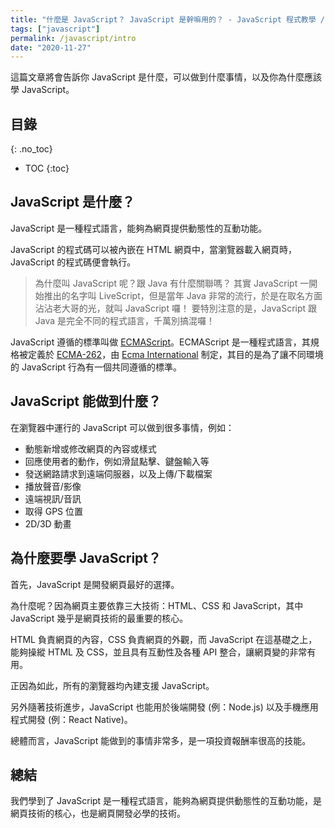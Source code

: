 ```yaml
---
title: "什麼是 JavaScript？ JavaScript 是幹嘛用的？ - JavaScript 程式教學 / JS Tutorial"
tags: ["javascript"]
permalink: /javascript/intro
date: "2020-11-27"
---
```


這篇文章將會告訴你 JavaScript 是什麼，可以做到什麼事情，以及你為什麼應該學 JavaScript。

## 目錄
{: .no_toc}

- TOC
{:toc}

## JavaScript 是什麼？

JavaScript 是一種程式語言，能夠為網頁提供動態性的互動功能。

JavaScript 的程式碼可以被內嵌在 HTML 網頁中，當瀏覽器載入網頁時，JavaScript 的程式碼便會執行。

> 為什麼叫 JavaScript 呢？跟 Java 有什麼關聯嗎？
> 其實 JavaScript 一開始推出的名字叫 LiveScript，但是當年 Java 非常的流行，於是在取名方面沾沾老大哥的光，就叫 JavaScript 囉！
> 要特別注意的是，JavaScript 跟 Java 是完全不同的程式語言，千萬別搞混囉！

JavaScript 遵循的標準叫做 [ECMAScript](https://en.wikipedia.org/wiki/ECMAScript)。ECMAScript 是一種程式語言，其規格被定義於 [ECMA-262](https://www.ecma-international.org/publications/standards/Ecma-262.htm)，由 [Ecma International](https://en.wikipedia.org/wiki/Ecma_International) 制定，其目的是為了讓不同環境的 JavaScript 行為有一個共同遵循的標準。

## JavaScript 能做到什麼？

在瀏覽器中運行的 JavaScript 可以做到很多事情，例如：

* 動態新增或修改網頁的內容或樣式
* 回應使用者的動作，例如滑鼠點擊、鍵盤輸入等
* 發送網路請求到遠端伺服器，以及上傳/下載檔案
* 播放聲音/影像
* 遠端視訊/音訊
* 取得 GPS 位置
* 2D/3D 動畫

## 為什麼要學 JavaScript？

首先，JavaScript 是開發網頁最好的選擇。

為什麼呢？因為網頁主要依靠三大技術：HTML、CSS 和 JavaScript，其中 JavaScript 幾乎是網頁技術的最重要的核心。

HTML 負責網頁的內容，CSS 負責網頁的外觀，而 JavaScript 在這基礎之上，能夠操縱 HTML 及 CSS，並且具有互動性及各種 API 整合，讓網頁變的非常有用。

正因為如此，所有的瀏覽器均內建支援 JavaScript。

另外隨著技術進步，JavaScript 也能用於後端開發 (例：Node.js) 以及手機應用程式開發 (例：React Native)。

總體而言，JavaScript 能做到的事情非常多，是一項投資報酬率很高的技能。

## 總結

我們學到了 JavaScript 是一種程式語言，能夠為網頁提供動態性的互動功能，是網頁技術的核心，也是網頁開發必學的技術。